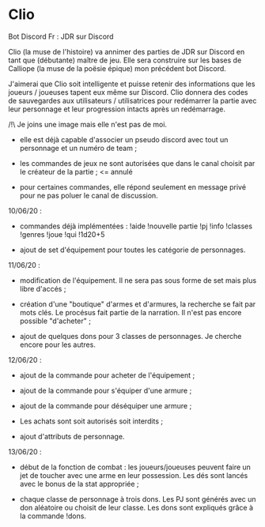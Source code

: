 # Clio
Bot Discord Fr : JDR sur Discord


Clio (la muse de l'histoire) va annimer des parties de JDR sur Discord en tant que (débutante) maître de jeu.
Elle sera construire sur les bases de Calliope (la muse de la poësie épique) mon précédent bot Discord.

J'aimerai que Clio soit intelligente et puisse retenir des informations que les joueurs / joueuses tapent eux même sur Discord. Clio donnera des codes de sauvegardes aux utilisateurs / utilisatrices pour redémarrer la partie avec leur personnage et leur progression intacts après un redémarrage.

/!\ Je joins une image mais elle n'est pas de moi.

- elle est déjà capable d'associer un pseudo discord avec tout un personnage et un numéro de team ; 

- les commandes de jeux ne sont autorisées que dans le canal choisit par le créateur de la partie ; <= annulé

- pour certaines commandes, elle répond seulement en message privé pour ne pas poluer le canal de discussion.

10/06/20 :

- commandes déjà implémentées :
        !aide
        !nouvelle partie
        !pj
        !info
        !classes
        !genres
        !joue
        !qui
        !1d20+5
        
 - ajout de set d'équipement pour toutes les catégorie de personnages.
 
11/06/20 :

- modification de l'équipement. Il ne sera pas sous forme de set mais plus libre d'accés ;

- création d'une "boutique" d'armes et d'armures, la recherche se fait par mots clés. Le procésus fait partie de la narration. Il n'est pas encore possible "d'acheter" ;

- ajout de quelques dons pour 3 classes de personnages. Je cherche encore pour les autres.

12/06/20 :

- ajout de la commande pour acheter de l'équipement ;

- ajout de la commande pour s'équiper d'une armure ;

- ajout de la commande pour déséquiper une armure ;

- Les achats sont soit autorisés soit interdits ;

- ajout d'attributs de personnage.

13/06/20 :

- début de la fonction de combat : les joueurs/joueuses peuvent faire un jet de toucher avec une arme en leur possession. Les dés sont lancés avec le bonus de la stat appropriée ;

- chaque classe de personnage à trois dons. Les PJ sont générés avec un don aléatoire ou choisit de leur classe. Les dons sont expliqués grâce à la commande !dons.
